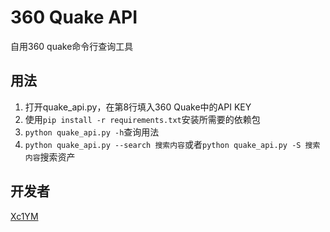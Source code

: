 # 360 Quake API

自用360 quake命令行查询工具

## 用法

1. 打开quake_api.py，在第8行填入360 Quake中的API KEY
2. 使用`pip install -r requirements.txt`安装所需要的依赖包
3. `python quake_api.py -h`查询用法
4. `python quake_api.py --search 搜索内容`或者`python quake_api.py -S 搜索内容`搜索资产

## 开发者

[Xc1YM](https://github.com/Xc1Ym)